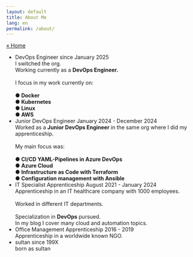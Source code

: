 ```yaml
---
layout: default
title: About Me
lang: en
permalink: /about/
---
```


<section class="post">
  <div class="flex-row-between">
      <a href="{{ site.url }}{{ site.baseurl }}/">« Home</a>
  </div>
</section>

<!-- About me section (Timeline) -->
<section>
  <ul class="timeline">
    <li>
        <div class="direction-l">
            <div class="flag-wrapper">
                <span class="flag">DevOps Engineer</span>
                <span class="time-wrapper"><span class="time">since January 2025</span></span>
            </div>
            <div class="desc">
                I switched the org.<br>
                Working currently as a <strong>DevOps Engineer.</strong><br><br>
                I focus in my work currently on:<br><br>
                <strong>● Docker</strong><br>
                <strong>● Kubernetes</strong><br>
                <strong>● Linux</strong><br>
                <strong>● AWS</strong><br>
            </div>
        </div>
    </li>
    <li>
        <div class="direction-r">
            <div class="flag-wrapper">
                <span class="flag">Junior DevOps Engineer</span>
                <span class="time-wrapper"><span class="time">January 2024 - December 2024</span></span>
            </div>
            <div class="desc">
                Worked as a <strong>Junior DevOps Engineer</strong> in the same org where I did my apprenticeship.<br><br>
                My main focus was:<br><br>
                <strong>● CI/CD YAML-Pipelines in Azure DevOps</strong><br>
                <strong>● Azure Cloud</strong><br>
                <strong>● Infrastructure as Code with Terraform</strong><br>
                <strong>● Configuration management with Ansible</strong><br>
            </div>
        </div>
    </li>
    <li>
        <div class="direction-l">
            <div class="flag-wrapper">
                <span class="flag">IT Specialist Apprenticeship</span>
                <span class="time-wrapper"><span class="time">August 2021 - January 2024</span></span>
            </div>
            <div class="desc">
                Apprenticeship in an IT healthcare company with 1000 employees.<br><br>
                Worked in different IT departments.<br><br>
                Specialization in <strong>DevOps</strong> pursued.<br>
                In my blog I cover many cloud and automation topics.
            </div>
        </div>
    </li>
    <li>
        <div class="direction-r">
            <div class="flag-wrapper">
                <span class="flag">Office Management Apprenticeship</span>
                <span class="time-wrapper"><span class="time">2016 - 2019</span></span>
            </div>
            <div class="desc">
                Apprenticeship in a worldwide known NGO.
            </div>
        </div>
    </li>
    <li>
        <div class="direction-l">
            <div class="flag-wrapper">
                <span class="flag">sultan</span>
                <span class="time-wrapper"><span class="time">since 199X</span></span>
            </div>
            <div class="desc">
                born as sultan
            </div>
        </div>
    </li>
  </ul>
</section>

<!-- adding an empty line to separate the social profile links -->
<br></br>
<br></br>
<br></br>

<section>
  <nav class="post-nav"></nav>
</section>
